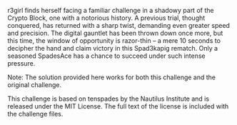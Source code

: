 r3girl finds herself facing a familiar challenge in a shadowy part of the Crypto Block, one with a notorious history. A previous trial, thought conquered, has returned with a sharp twist, demanding even greater speed and precision. The digital gauntlet has been thrown down once more, but this time, the window of opportunity is razor-thin – a mere 10 seconds to decipher the hand and claim victory in this Spad3kapig rematch. Only a seasoned SpadesAce has a chance to succeed under such intense pressure.

Note: The solution provided here works for both this challenge and the original challenge.

This challenge is based on tenspades by the Nautilus Institute and is released under the MIT License. The full text of the license is included with the challenge files.
